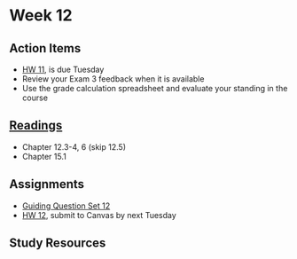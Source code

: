 # Week 12

## Action Items
* [HW 11](https://genchem.science.psu.edu/homework-11-wc), is due Tuesday
* Review your Exam 3 feedback when it is available
* Use the grade calculation spreadsheet and evaluate your standing in the course


## [Readings](https://genchem.science.psu.edu)
* Chapter 12.3-4, 6 (skip 12.5)
* Chapter 15.1


## Assignments

- [Guiding Question Set 12](https://psu.instructure.com/courses/1866869/quizzes/3317728) 
- [HW 12](https://genchem.science.psu.edu/homework-12-wc), submit to Canvas by next Tuesday


## Study Resources












<houck-math> </houck-math>
